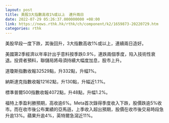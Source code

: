 ```yaml
---
layout: post
title: 美股3大指數高收1%或以上　連升兩日
date: 2022-07-29 05:26:37.000000000 +08:00
link: https://news.rthk.hk/rthk/ch/component/k2/1659873-20220729.htm
categories: rthk
---
```


美股早段一度下跌，其後回升，3大指數高收1%或以上，連續兩日造好。

美國第2季經濟以年率計出乎意料按季跌0.9%，連跌兩個季度，陷入技術性衰退。投資者預料，聯儲局將毋須持續大幅度加息，股市上升。

道瓊斯指數收報32529點，升332點，升幅1%。

納斯達克指數收報12162點，升130點，升幅近1.1%。

標準普爾500指數收報4072點，升48點，升幅1.2%。

福特上季盈利勝預期，高收逾6%。Meta首次錄得季度收入下跌，股價跌逾5%收市。而在收市後公布業績的亞馬遜，上季收入超出預期，股價在收市後交易時段急升逾13%。蘋果升逾4%，英特爾急瀉近11%。
